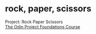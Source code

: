 # rock, paper, scissors
Project: Rock Paper Scissors <br>
[The Odin Project Foundations Course](https://www.theodinproject.com/paths/foundations/courses/foundations) <br>
